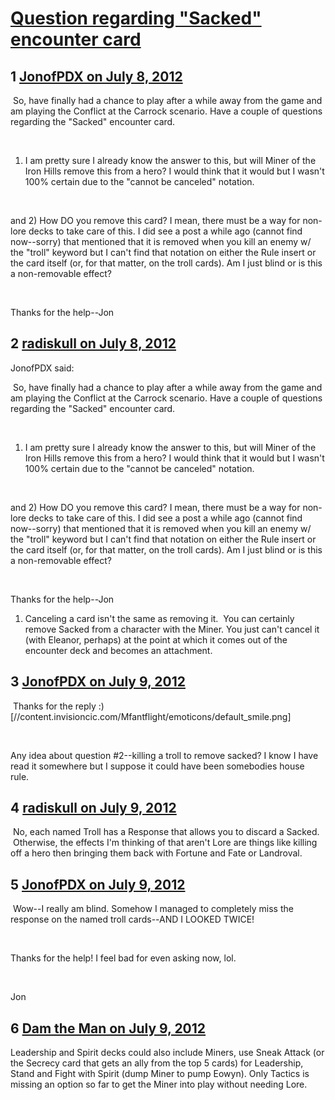 # [Question regarding &quot;Sacked&quot; encounter card](https://community.fantasyflightgames.com/topic/67201-question-regarding-sacked-encounter-card/)

## 1 [JonofPDX on July 8, 2012](https://community.fantasyflightgames.com/topic/67201-question-regarding-sacked-encounter-card/?do=findComment&comment=655482)

 So, have finally had a chance to play after a while away from the game and am playing the Conflict at the Carrock scenario. Have a couple of questions regarding the "Sacked" encounter card. 

 

1) I am pretty sure I already know the answer to this, but will Miner of the Iron Hills remove this from a hero? I would think that it would but I wasn't 100% certain due to the "cannot be canceled" notation. 

 

and 2) How DO you remove this card? I mean, there must be a way for non-lore decks to take care of this. I did see a post a while ago (cannot find now--sorry) that mentioned that it is removed when you kill an enemy w/ the "troll" keyword but I can't find that notation on either the Rule insert or the card itself (or, for that matter, on the troll cards). Am I just blind or is this a non-removable effect?

 

Thanks for the help--Jon

## 2 [radiskull on July 8, 2012](https://community.fantasyflightgames.com/topic/67201-question-regarding-sacked-encounter-card/?do=findComment&comment=655497)

JonofPDX said:

 So, have finally had a chance to play after a while away from the game and am playing the Conflict at the Carrock scenario. Have a couple of questions regarding the "Sacked" encounter card. 

 

1) I am pretty sure I already know the answer to this, but will Miner of the Iron Hills remove this from a hero? I would think that it would but I wasn't 100% certain due to the "cannot be canceled" notation. 

 

and 2) How DO you remove this card? I mean, there must be a way for non-lore decks to take care of this. I did see a post a while ago (cannot find now--sorry) that mentioned that it is removed when you kill an enemy w/ the "troll" keyword but I can't find that notation on either the Rule insert or the card itself (or, for that matter, on the troll cards). Am I just blind or is this a non-removable effect?

 

Thanks for the help--Jon



1) Canceling a card isn't the same as removing it.  You can certainly remove Sacked from a character with the Miner. You just can't cancel it (with Eleanor, perhaps) at the point at which it comes out of the encounter deck and becomes an attachment.

## 3 [JonofPDX on July 9, 2012](https://community.fantasyflightgames.com/topic/67201-question-regarding-sacked-encounter-card/?do=findComment&comment=655507)

 Thanks for the reply :) [//content.invisioncic.com/Mfantflight/emoticons/default_smile.png]

 

Any idea about question #2--killing a troll to remove sacked? I know I have read it somewhere but I suppose it could have been somebodies house rule. 

## 4 [radiskull on July 9, 2012](https://community.fantasyflightgames.com/topic/67201-question-regarding-sacked-encounter-card/?do=findComment&comment=655518)

 No, each named Troll has a Response that allows you to discard a Sacked.  Otherwise, the effects I'm thinking of that aren't Lore are things like killing off a hero then bringing them back with Fortune and Fate or Landroval.

## 5 [JonofPDX on July 9, 2012](https://community.fantasyflightgames.com/topic/67201-question-regarding-sacked-encounter-card/?do=findComment&comment=655533)

 Wow--I really am blind. Somehow I managed to completely miss the response on the named troll cards--AND I LOOKED TWICE!

 

Thanks for the help! I feel bad for even asking now, lol. 

 

Jon

## 6 [Dam the Man on July 9, 2012](https://community.fantasyflightgames.com/topic/67201-question-regarding-sacked-encounter-card/?do=findComment&comment=655571)

Leadership and Spirit decks could also include Miners, use Sneak Attack (or the Secrecy card that gets an ally from the top 5 cards) for Leadership, Stand and Fight with Spirit (dump Miner to pump Eowyn). Only Tactics is missing an option so far to get the Miner into play without needing Lore.

